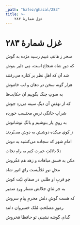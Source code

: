 ```yaml
---
_path: "hafez/ghazal/283"
title: >-
    غزل شمارهٔ ۲۸۳
---
```

# غزل شمارهٔ ۲۸۳

<div class="b" id="bn1"><div class="m1"><p>سحر ز هاتفِ غیبم رسید مژده به گوش</p></div>
<div class="m2"><p>که دورِ شاه شجاع است، مِی دلیر بنوش</p></div></div>
<div class="b" id="bn2"><div class="m1"><p>شد آن که اهلِ نظر بر کناره می‌رفتند</p></div>
<div class="m2"><p>هزار گونه سخن در دهان و لب خاموش</p></div></div>
<div class="b" id="bn3"><div class="m1"><p>به صوتِ چنگ بگوییم آن حکایت‌ها</p></div>
<div class="m2"><p>که از نهفتنِ آن دیگِ سینه می‌زد جوش</p></div></div>
<div class="b" id="bn4"><div class="m1"><p>شرابِ خانگیِ ترسِ محتسب خورده</p></div>
<div class="m2"><p>به رویِ یار بنوشیم و بانگِ نوشانوش</p></div></div>
<div class="b" id="bn5"><div class="m1"><p>ز کویِ میکده دوشش به دوش می‌بُردند</p></div>
<div class="m2"><p>امامِ شهر که سجاده می‌کشید به دوش</p></div></div>
<div class="b" id="bn6"><div class="m1"><p>دلا دلالتِ خیرت کنم به راهِ نجات</p></div>
<div class="m2"><p>مکن به فسق مباهات و زهد هم مَفُروش</p></div></div>
<div class="b" id="bn7"><div class="m1"><p>محلِ نورِ تَجَلّیست رایِ انور شاه</p></div>
<div class="m2"><p>چو قربِ او طلبی در صفایِ نیّت کوش</p></div></div>
<div class="b" id="bn8"><div class="m1"><p>به جز ثنایِ جلالش مساز وِردِ ضمیر</p></div>
<div class="m2"><p>که هست گوشِ دلش محرمِ پیامِ سروش</p></div></div>
<div class="b" id="bn9"><div class="m1"><p>رموزِ مصلحتِ مُلک خسروان دانند</p></div>
<div class="m2"><p>گدایِ گوشه نشینی تو حافظا مَخروش</p></div></div>
